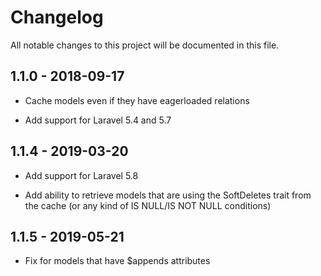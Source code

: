 # Changelog

All notable changes to this project will be documented in this file.

## 1.1.0 - 2018-09-17

- Cache models even if they have eagerloaded relations

- Add support for Laravel 5.4 and 5.7

## 1.1.4 - 2019-03-20

- Add support for Laravel 5.8

- Add ability to retrieve models that are using the SoftDeletes trait from the cache (or any kind of IS NULL/IS NOT NULL conditions)

## 1.1.5 - 2019-05-21

- Fix for models that have $appends attributes
